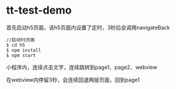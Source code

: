 # tt-test-demo

首先启动h5页面，该h5页面内设置了定时，3秒后会调用navigateBack
```
//启动h5页面
$ cd h5
$ npm install
$ npm start
```
小程序内，连续点击文字，连续跳转到page1、page2、webview

在webview内停留3秒，会连续回退两层页面，回到page1
